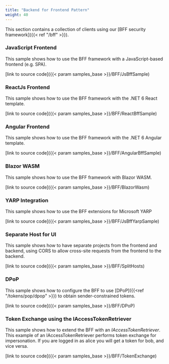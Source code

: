 ```yaml
---
title: "Backend for Frontend Pattern"
weight: 40
---
```


This section contains a collection of clients using our [BFF security framework]({{< ref "/bff" >}}).

### JavaScript Frontend
This sample shows how to use the BFF framework with a JavaScript-based frontend (e.g. SPA).

[link to source code]({{< param samples_base >}}/BFF/JsBffSample)

### ReactJs Frontend
This sample shows how to use the BFF framework with the .NET 6 React template.

[link to source code]({{< param samples_base >}}/BFF/ReactBffSample)

### Angular Frontend
This sample shows how to use the BFF framework with the .NET 6 Angular template.

[link to source code]({{< param samples_base >}}/BFF/AngularBffSample)

### Blazor WASM
This sample shows how to use the BFF framework with Blazor WASM.

[link to source code]({{< param samples_base >}}/BFF/BlazorWasm)

### YARP Integration
This sample shows how to use the BFF extensions for Microsoft YARP

[link to source code]({{< param samples_base >}}/BFF/JsBffYarpSample)

### Separate Host for UI
This sample shows how to have separate projects from the frontend and backend, using CORS to allow cross-site requests from the frontend to the backend.

[link to source code]({{< param samples_base >}}/BFF/SplitHosts)

### DPoP
This sample shows how to configure the BFF to use [DPoP]({{<ref "/tokens/pop/dpop" >}}) to obtain sender-constrained tokens.

[link to source code]({{< param samples_base >}}/BFF/DPoP)

### Token Exchange using the IAccessTokenRetriever
This sample shows how to extend the BFF with an *IAccessTokenRetriever*. This example of an IAccessTokenRetriever performs token exchange for impersonation. If you are logged in as alice you will get a token for bob, and vice versa.

[link to source code]({{< param samples_base >}}/BFF/TokenExchange)